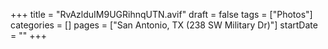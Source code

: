 +++
title = "RvAzlduIM9UGRihnqUTN.avif"
draft = false
tags = ["Photos"]
categories = []
pages = ["San Antonio, TX (238 SW Military Dr)"]
startDate = ""
+++
